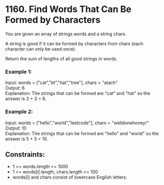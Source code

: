 # 1160. Find Words That Can Be Formed by Characters

You are given an array of strings words and a string chars.

A string is good if it can be formed by characters from chars (each character can only be used once).

Return the sum of lengths of all good strings in words.

### Example 1:

Input: words = ["cat","bt","hat","tree"], chars = "atach"<br>
Output: 6<br>
Explanation: The strings that can be formed are "cat" and "hat" so the answer is 3 + 3 = 6.

### Example 2:

Input: words = ["hello","world","leetcode"], chars = "welldonehoneyr"<br>
Output: 10<br>
Explanation: The strings that can be formed are "hello" and "world" so the answer is 5 + 5 = 10.

## Constraints:

- 1 <= words.length <= 1000
- 1 <= words[i].length, chars.length <= 100
- words[i] and chars consist of lowercase English letters.
